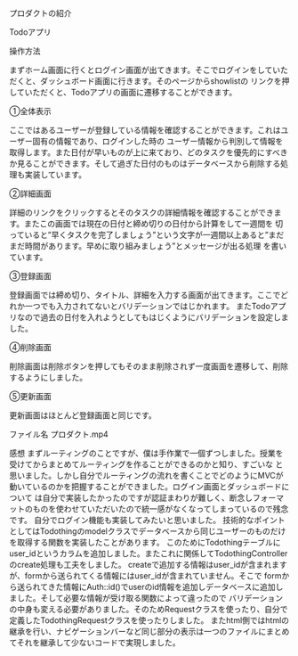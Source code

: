プロダクトの紹介

Todoアプリ

操作方法

まずホーム画面に行くとログイン画面が出てきます。そこでログインをしていただくと、ダッシュボード画面に行きます。そのページからshowlistの
リンクを押していただくと、Todoアプリの画面に遷移することができます。

①全体表示

ここではあるユーザーが登録している情報を確認することができます。これはユーザー固有の情報であり、ログインした時の
ユーザー情報から判別して情報を取得します。また日付が早いものが上に来ており、どのタスクを優先的にすべきか見ることができます。そして過ぎた日付のものはデータベースから削除する処理も実装しています。

②詳細画面

詳細のリンクをクリックするとそのタスクの詳細情報を確認することができます。またこの画面では現在の日付と締め切りの日付から計算をして一週間を
切っていると”早くタスクを完了しましょう”という文字が一週間以上あると”まだまだ時間があります。早めに取り組みましょう”とメッセージが出る処理
を書いています。

③登録画面

登録画面では締め切り、タイトル、詳細を入力する画面が出てきます。ここでどれか一つでも入力されてないとバリデーションではじかれます。
またTodoアプリなので過去の日付を入れようとしてもはじくようにバリデーションを設定しました。

④削除画面

削除画面は削除ボタンを押してもそのまま削除されず一度画面を遷移して、削除するようにしました。

⑤更新画面

更新画面はほとんど登録画面と同じです。

ファイル名
プロダクト.mp4

感想
まずルーティングのことですが、僕は手作業で一個ずつしました。授業を受けてからまとめてルーティングを作ることができるのかと知り、すごいな
と思いました。しかし自分でルーティングの流れを書くことでどのようにMVCが動いているのかを把握することができました。ログイン画面とダッシュボードについて
は自分で実装したかったのですが認証まわりが難しく、断念しフォーマットのものを使わせていただいたので統一感がなくなってしまっているので残念です。
自分でログイン機能も実装してみたいと思いました。
技術的なポイントとしてはTodothingのmodelクラスでデータベースから同じユーザーのものだけを取得する関数を実装したことがあります。
このためにTodothingテーブルにuser_idというカラムを追加しました。またこれに関係してTodothingControllerのcreate処理も工夫をしました。
createで追加する情報はuser_idが含まれますが、formから送られてくる情報にはuser_idが含まれていません。そこで
formから送られてきた情報にAuth::id()でuserのid情報を追加しデータベースに追加しました。そして必要な情報が受け取る関数によって違ったので
バリデーションの中身も変える必要がありました。そのためRequestクラスを使ったり、自分で定義したTodothingRequestクラスを使ったりしました。
またhtml側ではhtmlの継承を行い、ナビゲーションバーなど同じ部分の表示は一つのファイルにまとめてそれを継承して少ないコードで実現しました。